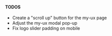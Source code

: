 #### TODOS

- Create a "scroll up" button for the my-ux page
- Adjust the my-ux modal pop-up
- Fix logo slider padding on mobile
